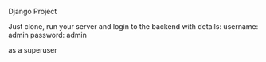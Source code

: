 Django Project

Just clone, run your server and login to the backend with details:
username: admin
password: admin

as a superuser


